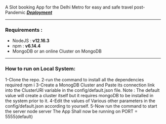  A Slot booking App for the Delhi Metro for easy and safe travel post-Pandemic
 [***Deployment***](https://dmrc.herokuapp.com/)

---
### Requirements :
* NodeJS :  **v12.16.3**
* npm    :  **v6.14.4**
* MongoDB or an online Cluster on MongoDB
---

### How to run on Local System:
1-Clone the repo.
2-run the command to install all the dependencies required
npm i
3-Create a MonogDB Cluster and Paste its connection link into the ClusterURI variable in the config/default.json file.
Note : The default value will create a cluster itself but it requires mongoDB to be installed in the system prior to it.
4-Edit the values of Various other parameters in the config/default.json according to yourself.
5-Now run the command to start the server
node server
The App Shall now be running on PORT = 5555(default)
